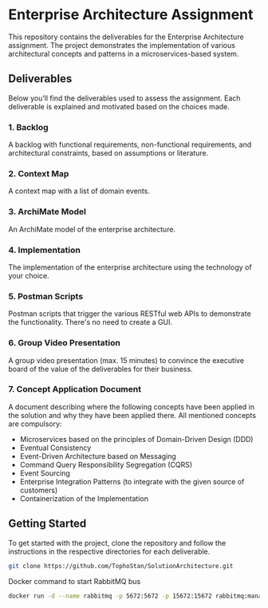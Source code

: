 # Enterprise Architecture Assignment

This repository contains the deliverables for the Enterprise Architecture assignment. The project demonstrates the implementation of various architectural concepts and patterns in a microservices-based system.

## Deliverables

Below you’ll find the deliverables used to assess the assignment. Each deliverable is explained and motivated based on the choices made.

### 1. Backlog

A backlog with functional requirements, non-functional requirements, and architectural constraints, based on assumptions or literature.

### 2. Context Map

A context map with a list of domain events.

### 3. ArchiMate Model

An ArchiMate model of the enterprise architecture.

### 4. Implementation

The implementation of the enterprise architecture using the technology of your choice.

### 5. Postman Scripts

Postman scripts that trigger the various RESTful web APIs to demonstrate the functionality. There's no need to create a GUI.

### 6. Group Video Presentation

A group video presentation (max. 15 minutes) to convince the executive board of the value of the deliverables for their business.

### 7. Concept Application Document

A document describing where the following concepts have been applied in the solution and why they have been applied there. All mentioned concepts are compulsory:
- Microservices based on the principles of Domain-Driven Design (DDD)
- Eventual Consistency
- Event-Driven Architecture based on Messaging
- Command Query Responsibility Segregation (CQRS)
- Event Sourcing
- Enterprise Integration Patterns (to integrate with the given source of customers)
- Containerization of the Implementation

## Getting Started

To get started with the project, clone the repository and follow the instructions in the respective directories for each deliverable.

```bash
git clone https://github.com/TophoStan/SolutionArchitecture.git
```


Docker command to start RabbitMQ bus
```bash
docker run -d --name rabbitmq -p 5672:5672 -p 15672:15672 rabbitmq:management
```
